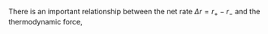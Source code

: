 There is an important relationship between the net rate $\Delta r=r_+ - r_-$ and the thermodynamic force, 